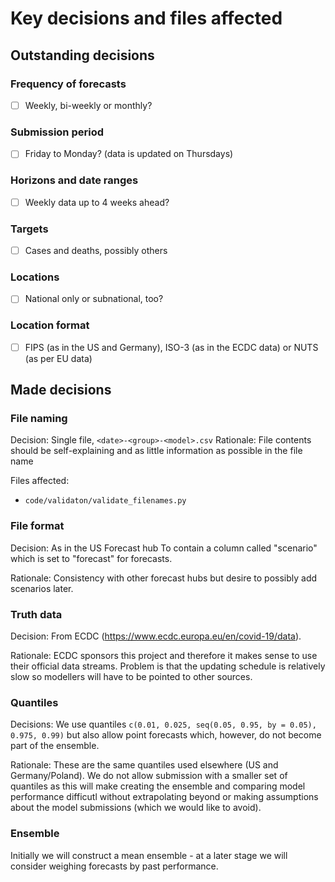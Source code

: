 # Key decisions and files affected

## Outstanding decisions

### Frequency of forecasts

- [ ] Weekly, bi-weekly or monthly?

### Submission period

- [ ] Friday to Monday? (data is updated on Thursdays)

### Horizons and date ranges

- [ ] Weekly data up to 4 weeks ahead?

### Targets

- [ ] Cases and deaths, possibly others

### Locations

- [ ] National only or subnational, too?

### Location format

- [ ] FIPS (as in the US and Germany), ISO-3 (as in the ECDC data) or NUTS (as per EU data)

## Made decisions

### File naming

Decision: Single file, `<date>-<group>-<model>.csv`
Rationale: File contents should be self-explaining and as little information as possible in the file name

Files affected:
- `code/validaton/validate_filenames.py`

### File format

Decision: As in the US Forecast hub To contain a column called "scenario" which is set to "forecast" for forecasts.

Rationale: Consistency with other forecast hubs but desire to possibly add scenarios later. 

### Truth data

Decision: From ECDC (https://www.ecdc.europa.eu/en/covid-19/data).

Rationale: ECDC sponsors this project and therefore it makes sense to use their official data streams. Problem is that the updating schedule is relatively slow so modellers will have to be pointed to other sources.

### Quantiles

Decisions: We use quantiles `c(0.01, 0.025, seq(0.05, 0.95, by = 0.05), 0.975, 0.99)` but also allow point forecasts which, however, do not become part of the ensemble.

Rationale: These are the same quantiles used elsewhere (US and Germany/Poland). We do not allow submission with a smaller set of quantiles as this will make creating the ensemble and comparing model performance difficutl without extrapolating beyond or making assumptions about the model submissions (which we would like to avoid).

### Ensemble

Initially we will construct a mean ensemble - at a later stage we will consider weighing forecasts by past performance.
